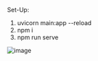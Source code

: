 Set-Up:
1) uvicorn main:app --reload
2) npm i
3) npm run serve

![image](https://user-images.githubusercontent.com/99687428/172452944-bdc749f1-bac6-4bef-85dc-c0cc2e131a9b.png)
